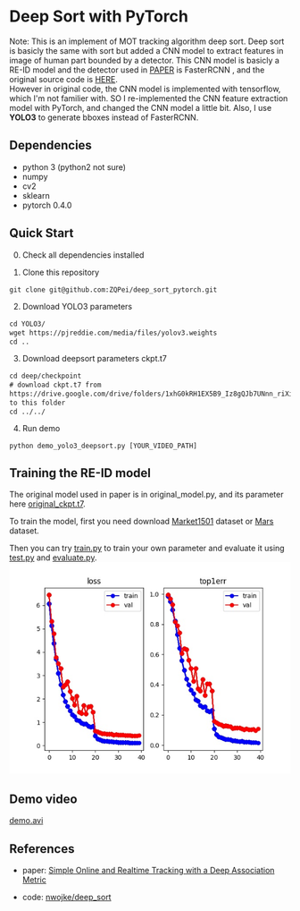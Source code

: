 # Deep Sort with PyTorch

Note: This is an implement of MOT tracking algorithm deep sort. Deep sort is basicly the same with sort but added a CNN model to extract features in image of human part bounded by a detector. This CNN model is basicly a RE-ID model and the detector used in [PAPER](https://arxiv.org/abs/1703.07402) is FasterRCNN , and the original source code is [HERE](https://github.com/nwojke/deep_sort).  
However in original code, the CNN model is implemented with tensorflow, which I'm not familier with. SO I re-implemented the CNN feature extraction model with PyTorch, and changed the CNN model a little bit. Also, I use **YOLO3** to generate bboxes instead of FasterRCNN.

## Dependencies
- python 3 (python2 not sure)
- numpy
- cv2
- sklearn
- pytorch 0.4.0

## Quick Start
0. Check all dependencies installed

1. Clone this repository
```
git clone git@github.com:ZQPei/deep_sort_pytorch.git
```
2. Download YOLO3 parameters
```
cd YOLO3/
wget https://pjreddie.com/media/files/yolov3.weights
cd ..
```
3. Download deepsort parameters ckpt.t7
```
cd deep/checkpoint
# download ckpt.t7 from 
https://drive.google.com/drive/folders/1xhG0kRH1EX5B9_Iz8gQJb7UNnn_riXi6 to this folder
cd ../../
```
4. Run demo
```
python demo_yolo3_deepsort.py [YOUR_VIDEO_PATH]
```

## Training the RE-ID model
The original model used in paper is in original_model.py, and its parameter here [original_ckpt.t7](https://drive.google.com/drive/folders/1xhG0kRH1EX5B9_Iz8gQJb7UNnn_riXi6).  

To train the model, first you need download [Market1501](http://www.liangzheng.org/Project/project_reid.html) dataset or [Mars](http://www.liangzheng.com.cn/Project/project_mars.html) dataset.  

Then you can try [train.py](deep/train.py) to train your own parameter and evaluate it using [test.py](deep/test.py) and [evaluate.py](deep/evalute.py).
![train.jpg](deep/train.jpg)

## Demo video
[demo.avi](https://drive.google.com/drive/folders/1xhG0kRH1EX5B9_Iz8gQJb7UNnn_riXi6)

## References
- paper: [Simple Online and Realtime Tracking with a Deep Association Metric](https://arxiv.org/abs/1703.07402)

- code: [nwojke/deep_sort](https://github.com/nwojke/deep_sort)



